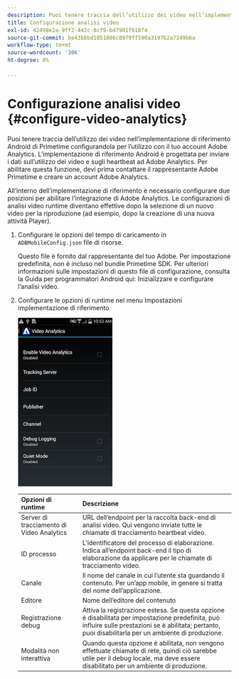 ```yaml
---
description: Puoi tenere traccia dell’utilizzo dei video nell’implementazione di riferimento Android di Primetime configurandola per l’utilizzo con il tuo account Adobe Analytics.
title: Configurazione analisi video
exl-id: 42498e2a-9ff2-442c-8cf9-bd7901f618f4
source-git-commit: be43bbbd1051886c8979ff590a3197b2a7249b6a
workflow-type: tm+mt
source-wordcount: '306'
ht-degree: 0%

---
```


# Configurazione analisi video {#configure-video-analytics}

Puoi tenere traccia dell’utilizzo dei video nell’implementazione di riferimento Android di Primetime configurandola per l’utilizzo con il tuo account Adobe Analytics. L’implementazione di riferimento Android è progettata per inviare i dati sull’utilizzo dei video e sugli heartbeat ad Adobe Analytics. Per abilitare questa funzione, devi prima contattare il rappresentante Adobe Primetime e creare un account Adobe Analytics.

All’interno dell’implementazione di riferimento è necessario configurare due posizioni per abilitare l’integrazione di Adobe Analytics. Le configurazioni di analisi video runtime diventano effettive dopo la selezione di un nuovo video per la riproduzione (ad esempio, dopo la creazione di una nuova attività Player).

1. Configurare le opzioni del tempo di caricamento in `ADBMobileConfig.json` file di risorse.

   Questo file è fornito dal rappresentante del tuo Adobe. Per impostazione predefinita, non è incluso nel bundle Primetime SDK. Per ulteriori informazioni sulle impostazioni di questo file di configurazione, consulta la Guida per programmatori Android qui: Inizializzare e configurare l’analisi video.
1. Configurare le opzioni di runtime nel menu Impostazioni implementazione di riferimento

   ![](assets/img_psdk_ref_impl_va-settings-menu.png)

   | Opzioni di runtime | Descrizione |
   |---|---|
   | Server di tracciamento di Video Analytics | URL dell’endpoint per la raccolta back-end di analisi video. Qui vengono inviate tutte le chiamate di tracciamento heartbeat video. |
   | ID processo | L’identificatore del processo di elaborazione. Indica all’endpoint back-end il tipo di elaborazione da applicare per le chiamate di tracciamento video. |
   | Canale | Il nome del canale in cui l’utente sta guardando il contenuto. Per un’app mobile, in genere si tratta del nome dell’applicazione. |
   | Editore | Nome dell’editore del contenuto |
   | Registrazione debug | Attiva la registrazione estesa. Se questa opzione è disabilitata per impostazione predefinita, può influire sulle prestazioni se è abilitata; pertanto, puoi disabilitarla per un ambiente di produzione. |
   | Modalità non interattiva | Quando questa opzione è abilitata, non vengono effettuate chiamate di rete, quindi ciò sarebbe utile per il debug locale, ma deve essere disabilitato per un ambiente di produzione. |
